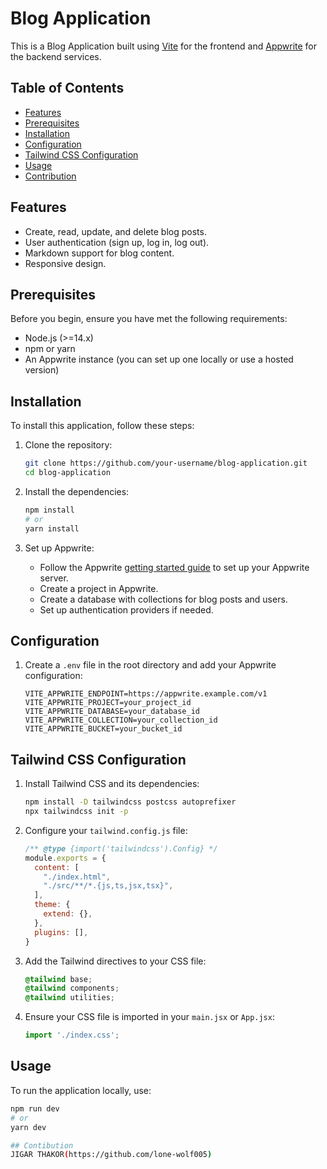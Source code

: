 # Blog Application

This is a Blog Application built using [Vite](https://vitejs.dev/) for the frontend and [Appwrite](https://appwrite.io/) for the backend services.

## Table of Contents

- [Features](#features)
- [Prerequisites](#prerequisites)
- [Installation](#installation)
- [Configuration](#configuration)
- [Tailwind CSS Configuration](#tailwind-css-configuration)
- [Usage](#usage)
- [Contribution](#contribution)

## Features

- Create, read, update, and delete blog posts.
- User authentication (sign up, log in, log out).
- Markdown support for blog content.
- Responsive design.

## Prerequisites

Before you begin, ensure you have met the following requirements:

- Node.js (>=14.x)
- npm or yarn
- An Appwrite instance (you can set up one locally or use a hosted version)

## Installation

To install this application, follow these steps:

1. Clone the repository:
    ```sh
    git clone https://github.com/your-username/blog-application.git
    cd blog-application
    ```

2. Install the dependencies:
    ```sh
    npm install
    # or
    yarn install
    ```

3. Set up Appwrite:
    - Follow the Appwrite [getting started guide](https://appwrite.io/docs/getting-started-for-self-hosted) to set up your Appwrite server.
    - Create a project in Appwrite.
    - Create a database with collections for blog posts and users.
    - Set up authentication providers if needed.

## Configuration

1. Create a `.env` file in the root directory and add your Appwrite configuration:
    ```env
    VITE_APPWRITE_ENDPOINT=https://appwrite.example.com/v1
    VITE_APPWRITE_PROJECT=your_project_id
    VITE_APPWRITE_DATABASE=your_database_id
    VITE_APPWRITE_COLLECTION=your_collection_id
    VITE_APPWRITE_BUCKET=your_bucket_id
    ```

## Tailwind CSS Configuration

1. Install Tailwind CSS and its dependencies:
    ```sh
    npm install -D tailwindcss postcss autoprefixer
    npx tailwindcss init -p
    ```

2. Configure your `tailwind.config.js` file:
    ```javascript
    /** @type {import('tailwindcss').Config} */
    module.exports = {
      content: [
        "./index.html",
        "./src/**/*.{js,ts,jsx,tsx}",
      ],
      theme: {
        extend: {},
      },
      plugins: [],
    }
    ```

3. Add the Tailwind directives to your CSS file:
    ```css
    @tailwind base;
    @tailwind components;
    @tailwind utilities;
    ```

4. Ensure your CSS file is imported in your `main.jsx` or `App.jsx`:
    ```javascript
    import './index.css';
    ```

## Usage

To run the application locally, use:

```sh
npm run dev
# or
yarn dev

## Contibution
JIGAR THAKOR(https://github.com/lone-wolf005)
